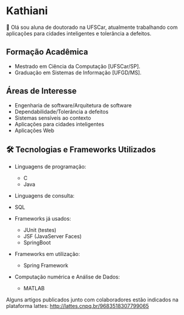 
# Kathiani 

🙂 Olá sou aluna de doutorado na UFSCar, atualmente trabalhando com aplicações para cidades inteligentes e tolerância a defeitos.

## Formação Acadêmica
- Mestrado em Ciência da Computação [UFSCar/SP].
- Graduação em Sistemas de Informação [UFGD/MS].

## Áreas de Interesse
- Engenharia de software/Arquitetura de software
- Dependabilidade/Tolerância a defeitos 
- Sistemas sensíveis ao contexto
- Aplicações para cidades inteligentes
- Aplicações Web
 
 ## 🛠️ Tecnologias e Frameworks Utilizados
- Linguagens de programação:
  - C
  - Java

- Linguagens de consulta:
-  SQL
    
- Frameworks já usados:
  - JUnit (testes)
  - JSF (JavaServer Faces)
  - SpringBoot
 
- Frameworks em utilização:
  - Spring Framework
 
- Computação numérica e Análise de Dados:
  -   MATLAB
 
 Alguns artigos publicados junto com colaboradores estão indicados na plataforma lattes: http://lattes.cnpq.br/9683518307799065



